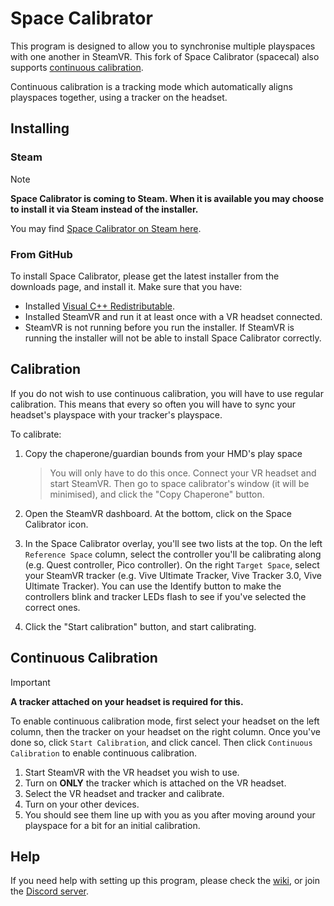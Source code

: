# Space Calibrator

This program is designed to allow you to synchronise multiple playspaces with one another in SteamVR. This fork of Space Calibrator (spacecal) also supports [continuous calibration](#continous-calibration).

Continuous calibration is a tracking mode which automatically aligns playspaces together, using a tracker on the headset.

## Installing

### Steam

> [!NOTE]  
> **Space Calibrator is coming to Steam. When it is available you may choose to install it via Steam instead of the installer.**

You may find [Space Calibrator on Steam here](https://s.team/a/3368750).

### From GitHub

To install Space Calibrator, please get the latest installer from the downloads page, and install it. Make sure that you have:
- Installed [Visual C++ Redistributable](https://aka.ms/vs/17/release/vc_redist.x64.exe).
- Installed SteamVR and run it at least once with a VR headset connected.
- SteamVR is not running before you run the installer. If SteamVR is running the installer will not be able to install Space Calibrator correctly.

## Calibration

If you do not wish to use continuous calibration, you will have to use regular calibration. This means that every so often you will have to sync your headset's playspace with your tracker's playspace.

To calibrate:
1. Copy the chaperone/guardian bounds from your HMD's play space
   > You will only have to do this once. Connect your VR headset and start SteamVR. Then go to space calibrator's window (it will be minimised), and click the "Copy Chaperone" button.

2. Open the SteamVR dashboard. At the bottom, click on the Space Calibrator icon.
3. In the Space Calibrator overlay, you'll see two lists at the top. On the left `Reference Space` column, select the controller you'll be calibrating along (e.g. Quest controller, Pico controller). On the right `Target Space`, select your SteamVR tracker (e.g. Vive Ultimate Tracker, Vive Tracker 3.0, Vive Ultimate Tracker). You can use the Identify button to make the controllers blink and tracker LEDs flash to see if you've selected the correct ones.
4. Click the "Start calibration" button, and start calibrating.

## Continuous Calibration

> [!IMPORTANT]  
> **A tracker attached on your headset is required for this.**

To enable continuous calibration mode, first select your headset on the left column, then the tracker on your headset on the right column. Once you've done so, click `Start Calibration`, and click cancel. Then click `Continuous Calibration` to enable continuous calibration.

1. Start SteamVR with the VR headset you wish to use.
2. Turn on **ONLY** the tracker which is attached on the VR headset.
3. Select the VR headset and tracker and calibrate.
4. Turn on your other devices.
5. You should see them line up with you as you after moving around your playspace for a bit for an initial calibration.


## Help

If you need help with setting up this program, please check the [wiki](https://github.com/pushrax/OpenVR-SpaceCalibrator/wiki), or join the [Discord server](https://discord.gg/ja3WgNjC3z).